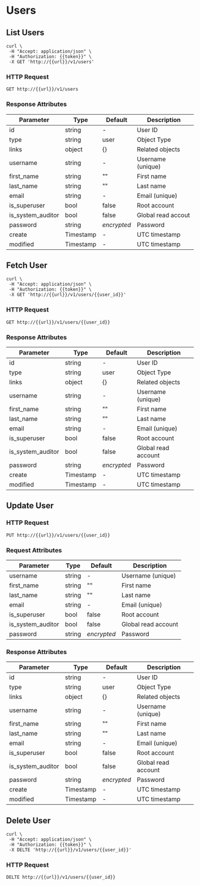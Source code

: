 # Users

## List Users

```shell
curl \
 -H "Accept: application/json" \
 -H "Authorization: {{token}}" \
 -X GET 'http://{{url}}/v1/users'
```
### HTTP Request

`GET http://{{url}}/v1/users`

### Response Attributes

Parameter | Type   | Default | Description
--------- | ------ | ------- | -----------
id        | string |  -      | User ID
type      | string | user    | Object Type
links     | object | {}      | Related objects
username  | string | -       | Username (unique)
first_name | string | ""     | First name
last_name  | string | ""     | Last name
email      | string | -      | Email (unique)
is_superuser | bool | false  | Root account
is_system_auditor | bool | false | Global read accout
password | string | $encrypted$ | Password
create   | Timestamp | -        | UTC timestamp
modified | Timestamp | -        | UTC timestamp

##  Fetch User

```shell
curl \
 -H "Accept: application/json" \
 -H "Authorization: {{token}}" \
 -X GET 'http://{{url}}/v1/users/{{user_id}}'
```
### HTTP Request

`GET http://{{url}}/v1/users/{{user_id}}`

### Response Attributes

Parameter | Type   | Default | Description
--------- | ------ | ------- | -----------
id        | string |  -      | User ID
type      | string | user    | Object Type
links     | object | {}      | Related objects
username  | string | -       | Username (unique)
first_name | string | ""     | First name
last_name  | string | ""     | Last name
email      | string | -      | Email (unique)
is_superuser | bool | false  | Root account
is_system_auditor | bool | false | Global read account
password | string | $encrypted$ | Password
create   | Timestamp | -        | UTC timestamp
modified | Timestamp | -        | UTC timestamp

## Update User

### HTTP Request

`PUT http://{{url}}/v1/users/{{user_id}}`

### Request Attributes

Parameter | Type   | Default | Description
--------- | ------ | ------- | -----------
username  | string | -       | Username (unique)
first_name | string | ""     | First name
last_name  | string | ""     | Last name
email      | string | -      | Email (unique)
is_superuser | bool | false  | Root account
is_system_auditor | bool | false | Global read account
password | string | $encrypted$ | Password


### Response Attributes

Parameter | Type   | Default | Description
--------- | ------ | ------- | -----------
id        | string |  -      | User ID
type      | string | user    | Object Type
links     | object | {}      | Related objects
username  | string | -       | Username (unique)
first_name | string | ""     | First name
last_name  | string | ""     | Last name
email      | string | -      | Email (unique)
is_superuser | bool | false  | Root account
is_system_auditor | bool | false | Global read account
password | string | $encrypted$ | Password
create   | Timestamp | -        | UTC timestamp
modified | Timestamp | -        | UTC timestamp


## Delete User

```shell
curl \
 -H "Accept: application/json" \
 -H "Authorization: {{token}}" \
 -X DELTE 'http://{{url}}/v1/users/{{user_id}}'
```
### HTTP Request

`DELTE http://{{url}}/v1/users/{{user_id}}`